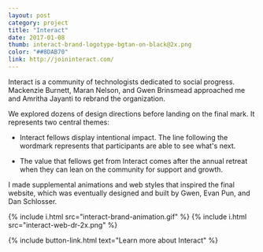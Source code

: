 ```yaml
---
layout: post
category: project
title: "Interact"
date: 2017-01-08
thumb: interact-brand-logotype-bgtan-on-black@2x.png
color: "##8DAB70"
link: http://joininteract.com/
---
```


Interact is a community of technologists dedicated to social progress. Mackenzie Burnett, Maran Nelson, and Gwen Brinsmead approached me and Amritha Jayanti to rebrand the organization.

We explored dozens of design directions before landing on the final mark. It represents two central themes:

- Interact fellows display intentional impact. The line following the wordmark represents that participants are able to see what's next.

- The value that fellows get from Interact comes after the annual retreat when they can lean on the community for support and growth.

I made supplemental animations and web styles that inspired the final website, which was eventually designed and built by Gwen, Evan Pun, and Dan Schlosser.




{% include i.html src="interact-brand-animation.gif" %}
{% include i.html src="interact-web-dr-2x.png" %}


{% include button-link.html text="Learn more about Interact" %}
